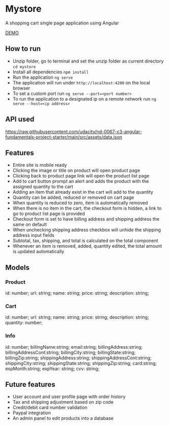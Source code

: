 # Mystore

A shopping cart single page application using Angular

[DEMO](https://adoring-galileo-c22000f.netlify.app)


## How to run

- Unzip folder, go to terminal and set the unzip folder as current directory `cd mystore`
- Install all dependencies `npm install` 
- Run the application `ng serve` 
- The application will run under `http://localhost:4200` on the local browser
- To set a custom port run `ng serve --port=<port number>`
- To run the application to a designated ip on a remote network run `ng serve --host=<ip address>`


## API used
https://raw.githubusercontent.com/udacity/nd-0067-c3-angular-fundamentals-project-starter/main/src/assets/data.json


## Features

- Entire site is mobile ready
- Clicking the image or title on product will open product page
- Clicking back to product page link will open the product list page
- Add to cart button prompt an alert and adds the product with the assigned quantity to the cart
- Adding an item that already exist in the cart will add to the quantity
- Quantity can be added, reduced or removed on cart page
- When quantity is reduced to zero, item is automatically removed
- When there is no item in the cart, the checkout form is hidden, a link to go to product list page is provided
- Checkout form is set to have billing address and shipping address the same on default
- When unchecking shipping address checkbox will unhide the shipping address input fields
- Subtotal, tax, shipping, and total is calculated on the total component 
- Whenever an item is removed, added, quantity edited, the total amount is updated automatically

## Models

### Product
  id: number;
  url: string;
  name: string;
  price: string;
  description: string;

### Cart
  id: number;
  url: string;
  name: string;
  price: string;
  description: string;
  quantity: number;


### Info
  id: number;
  billingName:string;
  email:string;
  billingAddress:string;
  billingAddressCont:string;
  billingCity:string;
  billingState:string;
  billingZip:string;
  shippingAddress:string;
  shippingAddressCont:string;
  shippingCity:string;
  shippingState:string;
  shippingZip:string;
  card:string;
  expMonth:string;
  expYear: string;
  cvv: string;



## Future features

- User account and user profile page with order history
- Tax and shipping adjustment based on zip code
- Credit/debit card number validation
- Paypal integration
- An admin panel to edit products into a database
 




